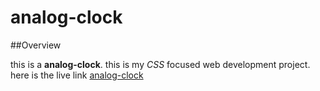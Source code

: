 # analog-clock

##Overview

this is a **analog-clock**. this is my *CSS* focused web development project.
here is the live link [analog-clock](https://shiny-vacherin-6bbefa.netlify.app/)
